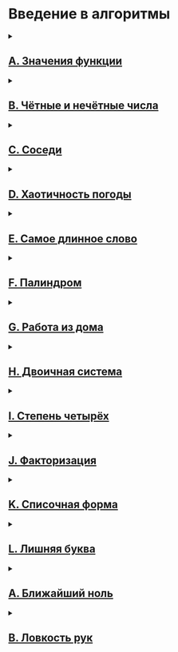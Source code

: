 <h1>Введение в алгоритмы</h1>

<details> <summary><h2><a href="A_evaluate_function">A. Значения функции</a></h2></summary>
<p>Вася делает тест по математике: вычисляет значение функций в различных точках. Стоит отличная погода, и друзья зовут Васю гулять. Но мальчик решил сначала закончить тест и только после этого идти к друзьям. К сожалению, Вася пока не умеет программировать. Зато вы умеете. Помогите Васе написать код функции, вычисляющей y = ax<sup>2</sup> + bx + c. Напишите программу, которая будет по коэффициентам a, b, c и числу x выводить значение функции в точке x.</p>
<h2>Формат ввода</h2>
<div>
<p>На вход через пробел подаются целые числа a, x, b, c. В конце ввода находится перенос строки.</p>
</div>
<h2>Формат вывода</h2>
<div>
<p>Выведите одно число &mdash; значение функции в точке x.</p>
</div>
<h3>Пример</h3>
<table>
<thead>
<tr>
<th>Ввод</th>
<th>Вывод</th>
</tr>
</thead>
<tbody>
<tr>
<td>
<pre>
-8 -5 -2 7
</pre>
</td>
<td>
<pre>
-183</pre>
</td>
</tr>
</tbody>
</table>
</details>

<details> <summary><h2><a href="B_check_parity">B. Чётные и нечётные числа</a></h2></summary>
<p>Представьте себе онлайн-игру для поездки в метро: игрок нажимает на кнопку, и на экране появляются три случайных числа. Если все три числа оказываются одной чётности, игрок выигрывает.</p>
<p>Напишите программу, которая по трём числам определяет, выиграл игрок или нет.</p>
<h3>Формат ввода</h3>
<div>
<p>В первой строке записаны три случайных целых числа a, b и c. Числа не превосходят 10<sup>9</sup> по модулю.</p>
</div>
<h3>Формат вывода</h3>
<div>
<p>Выведите &laquo;WIN&raquo;, если игрок выиграл, и &laquo;FAIL&raquo; в противном случае.</p>
</div>
<h3>Пример</h3>
<table>
<thead>
<tr>
<th>Ввод</th>
<th>Вывод</th>
</tr>
</thead>
<tbody>
<tr>
<td>
<pre>
1 2 -3
</pre>
</td>
<td>
<pre>
FAIL
</pre>
</td>
</tr>
</tbody>
</table>
</details>

<details> <summary><h2><a href="C_get_neighbours">C. Соседи</a></h2></summary>
<p>Дана матрица. Нужно написать функцию, которая для элемента возвращает всех его соседей. Соседним считается элемент, находящийся от текущего на одну ячейку влево, вправо, вверх или вниз. Диагональные элементы соседними не считаются.</p>
<p>Например, в матрице A соседними элементами для (0, 0) будут 2 и 0. А для (2, 1) &ndash;&mdash; 1, 2, 7, 7.</p>
<p><img src="https://contest.yandex.ru/testsys/statement-image?imageId=1f83925f47077acfa8d1519afc9bb304ae19a6d23ce714b94255d3e799a91ee0" /></p>
<h3>Формат ввода</h3>
<div>
<p>В первой строке задано n &mdash; количество строк матрицы. Во второй &mdash; количество столбцов m. Числа m и n не превосходят 1000. В следующих n строках задана матрица. Элементы матрицы &mdash; целые числа, по модулю не превосходящие 1000. В последних двух строках записаны координаты элемента, соседей которого нужно найти. Индексация начинается с нуля.</p>
</div>
<h3>Формат вывода</h3>
<div>
<p>Напечатайте нужные числа в возрастающем порядке через пробел.</p>
</div>
<h3>Пример</h3>
<table>
<thead>
<tr>
<th>Ввод</th>
<th>Вывод</th>
</tr>
</thead>
<tbody>
<tr>
<td>
<pre>
4
3
1 2 3
0 2 6
7 4 1
2 7 0
3
0
</pre>
</td>
<td>
<pre>
7 7
</pre>
</td>
</tr>
</tbody>
</table>
</details>

<details> <summary><h2><a href="D_get_weather_randomness">D. Хаотичность погоды</a></h2></summary>
<p>Метеорологическая служба вашего города решила исследовать погоду новым способом.</p>
<ul>
<li>Под температурой воздуха в конкретный день будем понимать максимальную температуру в этот день.</li>
<li>Под хаотичностью погоды за n дней служба понимает количество дней, в которые температура строго больше, чем в день до (если такой существует) и в день после текущего (если такой существует). Например, если за 5 дней максимальная температура воздуха составляла [1, 2, 5, 4, 8] градусов, то хаотичность за этот период равна 2: в 3-й и 5-й дни выполнялись описанные условия.</li>
</ul>
<p>Определите по ежедневным показаниям температуры хаотичность погоды за этот период.</p>
<p>Заметим, что если число показаний n=1, то единственный день будет хаотичным.</p>
<h3>Формат ввода</h3>
<div>
<p>В первой строке дано число n &ndash;&mdash; длина периода измерений в днях, 1 &le; n&le; 10<sup>5</sup>. Во второй строке даны n целых чисел &ndash;&mdash; значения температуры в каждый из n дней. Значения температуры не превосходят 273 по модулю.</p>
</div>
<h3>Формат вывода</h3>
<div>
<p>Выведите единственное число &mdash; хаотичность за данный период.</p>
</div>
<h3>Пример</h3>
<table>
<thead>
<tr>
<th>Ввод</th>
<th>Вывод</th>
</tr>
</thead>
<tbody>
<tr>
<td>
<pre>
7
-1 -10 -8 0 2 0 5
</pre>
</td>
<td>
<pre>
3
</pre>
</td>
</tr>
</tbody>
</table>
</details>

<details> <summary><h2><a href="E_get_longest_word">E. Самое длинное слово</a></h2></summary>
<p>Чтобы подготовиться к семинару, Гоше надо прочитать статью по эффективному менеджменту. Так как Гоша хочет спланировать день заранее, ему необходимо оценить сложность статьи.</p>
<p>Он придумал такой метод оценки: берётся случайное предложение из текста и в нём ищется самое длинное слово. Его длина и будет условной сложностью статьи.</p>
<p>Помогите Гоше справиться с этой задачей.</p>
<h3>Формат ввода</h3>
<div>
<p>В первой строке дана длина текста L (1 &le; L &le; 10<sup>5</sup>).</p>
<p>В следующей строке записан текст, состоящий из строчных латинских букв и пробелов. Слово &mdash;&ndash; последовательность букв, не разделённых пробелами. Пробелы могут стоять в самом начале строки и в самом её конце. Текст заканчивается переносом строки, этот символ не включается в число остальных L символов.</p>
</div>
<h3>Формат вывода</h3>
<div>
<p>В первой строке выведите самое длинное слово. Во второй строке выведите его длину. Если подходящих слов несколько, выведите то, которое встречается раньше.</p>
</div>
<h3>Пример</h3>
<table>
<thead>
<tr>
<th>Ввод</th>
<th>Вывод</th>
</tr>
</thead>
<tbody>
<tr>
<td>
<pre>
19
i love segment tree
</pre>
</td>
<td>
<pre>
segment
7
</pre>
</td>
</tr>
</tbody>
</table>
</details>

<details> <summary><h2><a href="F_is_palindrome">F. Палиндром</a></h2></summary>
<p>Помогите Васе понять, будет ли фраза палиндромом&lrm;. Учитываются только буквы и цифры, заглавные и строчные буквы считаются одинаковыми.</p>
<p>Решение должно работать за O(N), где N &mdash; длина строки на входе.</p>
<h3>Формат ввода</h3>
<div>
<p>В единственной строке записана фраза или слово. Буквы могут быть только латинские. Длина текста не превосходит 20000 символов.</p>
<p>Фраза может состоять из строчных и прописных латинских букв, цифр, знаков препинания.</p>
</div>
<h3>Формат вывода</h3>
<div>
<p>Выведите &laquo;True&raquo;, если фраза является палиндромом, и &laquo;False&raquo;, если не является.</p>
</div>
<h3>Пример</h3>
<table>
<thead>
<tr>
<th>Ввод</th>
<th>Вывод</th>
</tr>
</thead>
<tbody>
<tr>
<td>
<pre>
A man, a plan, a canal: Panama
</pre>
</td>
<td>
<pre>
True
</pre>
</td>
</tr>
</tbody>
</table>
</details>

<details> <summary><h2><a href="G_to_binary">G. Работа из дома</a></h2></summary>
<p>Вася реализовал функцию, которая переводит целое число из десятичной системы в двоичную. Но, кажется, она получилась не очень оптимальной.</p>
<p>Попробуйте написать более эффективную программу.</p>
<p>Не используйте встроенные средства языка по переводу чисел в бинарное представление.</p>
<h3>Формат ввода</h3>
<div>
<p>На вход подаётся целое число в диапазоне от 0 до 10000.</p>
</div>
<h3>Формат вывода</h3>
<div>
<p>Выведите двоичное представление этого числа.</p>
</div>
<h3>Пример</h3>
<table>
<thead>
<tr>
<th>Ввод</th>
<th>Вывод</th>
</tr>
</thead>
<tbody>
<tr>
<td>
<pre>
5
</pre>
</td>
<td>
<pre>
101
</pre>
</td>
</tr>
</tbody>
</table>
</details>

<details> <summary><h2><a href="H_get_sum">H. Двоичная система</a></h2></summary>
<p>Тимофей записал два числа в двоичной системе счисления и попросил Гошу вывести их сумму, также в двоичной системе. Встроенную в язык программирования возможность сложения двоичных чисел применять нельзя. Помогите Гоше решить задачу.</p>
<p>Решение должно работать за O(N), где N &ndash;&mdash; количество разрядов максимального числа на входе.</p>
<h3>Формат ввода</h3>
<div>
<p>Два числа в двоичной системе счисления, каждое на отдельной строке. Длина каждого числа не превосходит 10 000 символов.</p>
</div>
<h3>Формат вывода</h3>
<div>
<p>Одно число в двоичной системе счисления.</p>
</div>
<h3>Пример</h3>
<table>
<thead>
<tr>
<th>Ввод</th>
<th>Вывод</th>
</tr>
</thead>
<tbody>
<tr>
<td>
<pre>
1010
1011
</pre>
</td>
<td>
<pre>
10101</pre>
</td>
</tr>
</tbody>
</table>
</details>

<details> <summary><h2><a href="I_is_power_of_four">I. Степень четырёх</a></h2></summary>
<p>Напишите программу, которая определяет, будет ли положительное целое число степенью четвёрки.</p>
<p>Подсказка: степенью четвёрки будут все числа вида 4<sup>n</sup>, где n &ndash; целое неотрицательное число.</p>
<h3>Формат ввода</h3>
<div>
<p>На вход подаётся целое число в диапазоне от 1 до 10000.</p>
</div>
<h3>Формат вывода</h3>
<div>
<p>Выведите &laquo;True&raquo;, если число является степенью четырёх, &laquo;False&raquo; &ndash;&mdash; в обратном случае.</p>
</div>
<h3>Пример</h3>
<table>
<thead>
<tr>
<th>Ввод</th>
<th>Вывод</th>
</tr>
</thead>
<tbody>
<tr>
<td>
<pre>
15
</pre>
</td>
<td>
<pre>
False
</pre>
</td>
</tr>
</tbody>
</table>
</details>

<details> <summary><h2><a href="J_factorize">J. Факторизация</a></h2></summary>
<p>Основная теорема арифметики говорит: любое число раскладывается на произведение простых множителей единственным образом, с точностью до их перестановки. Например:</p>
<ul>
<li>Число 8 можно представить как 2 &times; 2 &times; 2.</li>
<li>Число 50 &ndash;&mdash; как 2 &times; 5 &times; 5 (или 5 &times; 5 &times; 2, или 5 &times; 2 &times; 5). Три варианта отличаются лишь порядком следования множителей.</li>
</ul>
<p>Разложение числа на простые множители называется факторизацией числа.</p>
<p>Напишите программу, которая производит факторизацию переданного числа.</p>
<h3>Формат ввода</h3>
<div>
<p>В единственной строке дано число n (2 &le; n &le; 10<sup>9</sup>), которое нужно факторизовать.</p>
</div>
<h3>Формат вывода</h3>
<div>
<p>Выведите в порядке неубывания простые множители, на которые раскладывается число n.</p>
</div>
<h3>Пример</h3>
<table>
<thead>
<tr>
<th>Ввод</th>
<th>Вывод</th>
</tr>
</thead>
<tbody>
<tr>
<td>
<pre>
8
</pre>
</td>
<td>
<pre>
2 2 2
</pre>
</td>
</tr>
</tbody>
</table>
</details>

<details> <summary><h2><a href="K_kget_sum">K. Списочная форма</a></h2></summary>
<p>Вася просил Аллу помочь решить задачу. На этот раз по информатике.</p>
<p>Для неотрицательного целого числа X списочная форма &ndash;&mdash; это массив его цифр слева направо. К примеру, для 1231 списочная форма будет [1,2,3,1]. На вход подается количество цифр числа Х, списочная форма неотрицательного числа Х и неотрицательное число K. Число К не превосходят 10000. Длина числа Х не превосходит 1000.</p>
<p>Нужно вернуть списочную форму числа X + K.</p>
<h3>Формат ввода</h3>
<div>
<p>В первой строке &mdash; длина списочной формы числа X. На следующей строке &mdash; сама списочная форма с цифрами записанными через пробел.</p>
<p>В последней строке записано число K, 0 &le; K &le; 10000.</p>
</div>
<h3>Формат вывода</h3>
<div>
<p>Выведите списочную форму числа X+K.</p>
</div>
<h3>Пример</h3>
<table>
<thead>
<tr>
<th>Ввод</th>
<th>Вывод</th>
</tr>
</thead>
<tbody>
<tr>
<td>
<pre>
4
1 2 0 0
34
</pre>
</td>
<td>
<pre>
1 2 3 4
</pre>
</td>
</tr>
</tbody>
</table>
</details>

<details> <summary><h2><a href="L_get_excessive_letter">L. Лишняя буква</a></h2></summary>
<p>Васе очень нравятся задачи про строки, поэтому он придумал свою. Есть 2 строки s и t, состоящие только из строчных букв. Строка t получена перемешиванием букв строки s и добавлением 1 буквы в случайную позицию. Нужно найти добавленную букву.</p>
<h3>Формат ввода</h3>
<div>
<p>На вход подаются строки s и t, разделённые переносом строки. Длины строк не превосходят 1000 символов. Строки не бывают пустыми.</p>
</div>
<h3>Формат вывода</h3>
<div>
<p>Выведите лишнюю букву.</p>
</div>
<h3>Пример</h3>
<table>
<thead>
<tr>
<th>Ввод</th>
<th>Вывод</th>
</tr>
</thead>
<tbody>
<tr>
<td>
<pre>
abcd
abcde
</pre>
</td>
<td>
<pre>
e
</pre>
</td>
</tr>
</tbody>
</table>
</details>

<details> <summary><h2><a href="final_nearest_zero">A. Ближайший ноль</a></h2></summary>
<p>Тимофей ищет место, чтобы построить себе дом. Улица, на которой он хочет жить, имеет длину n, то есть состоит из n одинаковых идущих подряд участков. Каждый участок либо пустой, либо на нём уже построен дом.</p>
<p>Общительный Тимофей не хочет жить далеко от других людей на этой улице. Поэтому ему важно для каждого участка знать расстояние до ближайшего пустого участка. Если участок пустой, эта величина будет равна нулю &mdash; расстояние до самого себя.</p>
<p>Помогите Тимофею посчитать искомые расстояния. Для этого у вас есть карта улицы. Дома в городе Тимофея нумеровались в том порядке, в котором строились, поэтому их номера на карте никак не упорядочены. Пустые участки обозначены нулями.</p>
<h3>Формат ввода</h3>
<div>
<p>В первой строке дана длина улицы &mdash;&ndash; n (1 &le; n &le; 10<sup>6</sup>). В следующей строке записаны n целых неотрицательных чисел &mdash; номера домов и обозначения пустых участков на карте (нули). Гарантируется, что в последовательности есть хотя бы один ноль. Номера домов (положительные числа) уникальны и не превосходят 10<sup>9</sup>.</p>
</div>
<h3>Формат вывода</h3>
<div>
<p>Для каждого из участков выведите расстояние до ближайшего нуля. Числа выводите в одну строку, разделяя их пробелами.</p>
</div>
<h3>Пример</h3>
<table>
<thead>
<tr>
<th>Ввод</th>
<th>Вывод</th>
</tr>
</thead>
<tbody>
<tr>
<td>
<pre>5
0 1 4 9 0
</pre>
</td>
<td>
<pre>0 1 2 1 0
</pre>
</td>
</tr>
</tbody>
</table>
</details>

<details> <summary><h2><a href="final_sleight_of_hand">B. Ловкость рук</a></h2></summary>
<p>Игра &laquo;Тренажёр для скоростной печати&raquo; представляет собой поле из клавиш 4x4. В нём на каждом раунде появляется конфигурация цифр и точек. На клавише написана либо точка, либо цифра от 1 до 9.</p>
<p>В момент времени t игрок должен одновременно нажать на все клавиши, на которых написана цифра t. Гоша и Тимофей могут нажать в один момент времени на k клавиш каждый. Если в момент времени t нажаты все нужные клавиши, то игроки получают 1 балл.</p>
<p>Найдите число баллов, которое смогут заработать Гоша и Тимофей, если будут нажимать на клавиши вдвоём.</p>
<p><img src="https://contest.yandex.ru/testsys/statement-image?imageId=cb3cdeef693f05abf245a66df9e312d48c7c2501e5307354ef9722bb8b9a2e5f" /></p>
<h3>Формат ввода</h3>
<div>
<p>В первой строке дано целое число k (1 &le; k &le; 5).</p>
<p>В четырёх следующих строках задан вид тренажёра -&mdash; по 4 символа в каждой строке. Каждый символ &ndash; либо точка, либо цифра от 1 до 9. Символы одной строки идут подряд и не разделены пробелами.</p>
</div>
<h3>Формат вывода</h3>
<div>
<p>Выведите единственное число -&mdash; максимальное количество баллов, которое смогут набрать Гоша и Тимофей.</p>
</div>
<h3>Пример</h3>
<table>
<thead>
<tr>
<th>Ввод</th>
<th>Вывод</th>
</tr>
</thead>
<tbody>
<tr>
<td>
<pre>
3
1231
2..2
2..2
2..2
</pre>
</td>
<td>
<pre>
2
</pre>
</td>
</tr>
</tbody>
</table>
</details>
